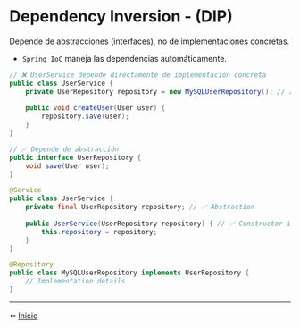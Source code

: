 # Dependency Inversion ‐ (DIP)
Depende de abstracciones (interfaces), no de implementaciones concretas.
- `Spring IoC` maneja las dependencias automáticamente.
```java title="❌ Uso Incorrecto"
// ❌ UserService depende directamente de implementación concreta
public class UserService {
    private UserRepository repository = new MySQLUserRepository(); // ❌ Hard dependency
    
    public void createUser(User user) {
        repository.save(user);
    }
}
```

```java title="✅ Uso correcto en Spring"
// ✅ Depende de abstracción
public interface UserRepository {
    void save(User user);
}

@Service
public class UserService {
    private final UserRepository repository; // ✅ Abstraction
    
    public UserService(UserRepository repository) { // ✅ Constructor injection
        this.repository = repository;
    }
}

@Repository 
public class MySQLUserRepository implements UserRepository {
    // Implementation details
}
```

---

⬅️ [Inicio](../../../../README.md)